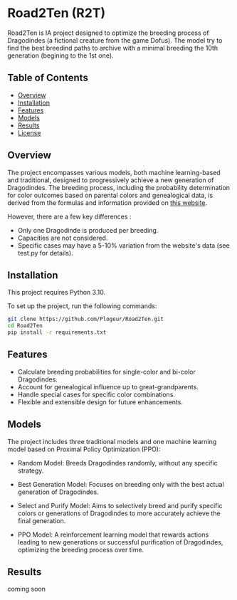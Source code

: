 # Road2Ten (R2T)

Road2Ten is IA project designed to optimize the breeding process of Dragodindes (a fictional creature from the game Dofus). The model try to find the best breedind paths to archive with a minimal breeding the 10th generation (begining to the 1st one).

## Table of Contents

- [Overview](#Overview)
- [Installation](#Installation)
- [Features](#Features)
- [Models](#Models)
- [Results](#Results)
- [License](#License)

## Overview

The project encompasses various models, both machine learning-based and traditional, designed to progressively achieve a new generation of Dragodindes. The breeding process, including the probability determination for color outcomes based on parental colors and genealogical data, is derived from the formulas and information provided on [this website](https://felis-silvestris.lescigales.org/).

However, there are a few key differences :

- Only one Dragodinde is produced per breeding.
- Capacities are not considered.
- Specific cases may have a 5-10% variation from the website's data (see test.py for details).

## Installation

This project requires Python 3.10.

To set up the project, run the following commands:

```bash
git clone https://github.com/Plogeur/Road2Ten.git
cd Road2Ten
pip install -r requirements.txt
```

## Features

- Calculate breeding probabilities for single-color and bi-color Dragodindes.
- Account for genealogical influence up to great-grandparents.
- Handle special cases for specific color combinations.
- Flexible and extensible design for future enhancements.

## Models

The project includes three traditional models and one machine learning model based on Proximal Policy Optimization (PPO):

- Random Model: Breeds Dragodindes randomly, without any specific strategy.

- Best Generation Model: Focuses on breeding only with the best actual generation of Dragodindes.

- Select and Purify Model: Aims to selectively breed and purify specific colors or generations of Dragodindes to more accurately achieve the final generation.

- PPO Model: A reinforcement learning model that rewards actions leading to new generations or successful purification of Dragodindes, optimizing the breeding process over time.

## Results 

coming soon